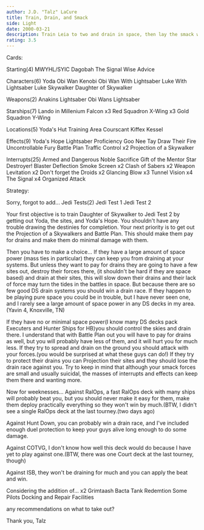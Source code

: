 ```yaml
---
author: J.D. "Talz" LaCure
title: Train, Drain, and Smack
side: Light
date: 2000-03-21
description: Train Leia to two and drain in space, then lay the smack with Obi and Luke.
rating: 3.5
---
```

Cards: 

Starting(4)
MWYHL/SYIC
Dagobah
The Signal
Wise Advice

Characters(6)
Yoda
Obi Wan Kenobi
Obi Wan With Lightsaber
Luke With Lightsaber
Luke Skywalker
Daughter of Skywalker

Weapons(2)
Anakins Lightsaber
Obi Wans Lightsaber

Starships(7)
Lando in Millenium Falcon
x3 Red Squadron X-Wing
x3 Gold Squadron Y-Wing

Locations(5)
Yoda's Hut
Training Area
Courscant
Kiffex
Kessel

Effects(9)
Yoda's Hope
Lightsaber Proficiency
Goo Nee Tay
Draw Their Fire
Uncontrollable Fury
Battle Plan
Traffic Control
x2 Projection of a Skywalker

Interrupts(25)
Armed and Dangerous
Noble Sacrifice
Gift of the Mentor
Star Destroyer!
Blaster Deflection
Smoke Screen
x2 Clash of Sabers
x2 Weapon Levitation
x2 Don't forget the Droids
x2 Glancing Blow
x3 Tunnel Vision
x4 The Signal
x4 Organized Attack



Strategy: 

Sorry, forgot to add...
Jedi Tests(2)
Jedi Test 1
Jedi Test 2

Your first objective is to train Daughter of Skywalker to Jedi Test 2 by getting out Yoda, the sites, and Yoda's Hope.  You shouldn't have any trouble drawing the destinies for completion.	Your next priority is to get out the Projection of a Skywalkers and Battle Plan.  This should make them pay for drains and make them do minimal damage with them.

Then you have to make a choice...
If they have a large amount of space power (mass ties in particular) they can keep you from draining at your systems.  But unless they want to pay for drains they are going to have a few sites out, destroy their forces there, (it shouldn't be hard if they are space based) and drain at their sites, this will slow down their drains and their lack of force may turn the tides in the battles in space.  But because there are so few good DS drain systems you should win a drain race.  If they happen to be playing pure space you could be in trouble, but I have never seen one, and I rarely see a large amount of space power in any DS decks in my area.(Yavin 4, Knoxville, TN)

If they have no or minimal space power(I know many DS decks pack Executers and Hunter Ships for HB)you should control the skies and drain there.  I understand that with Battle Plan out you will have to pay for drains as well, but you will probably have less of them, and it will hurt you for much less. If they try to spread and drain on the ground you should attack with your forces.(you would be surprised at what these guys can do!) If they try to protect their drains you can Projection their sites and they should lose the drain race against you.  Try to keep in mind that although your smack forces are small and usually suicidal, the masses of interrupts and effects can keep them there and wanting more.

Now for weeknesses...
Against RalOps, a fast RalOps deck with many ships will probably beat you, but you should never make it easy for them, make them deploy practically everything so they won't win by much.(BTW, I didn't see a single RalOps deck at the last tourney.(two days ago)

Against Hunt Down, you can probably win a drain race, and I've included enough duel protection to keep your guys alive long enough to do some damage.

Against COTVG, I don't know how well this deck would do because I have yet to play against one.(BTW, there was one Court deck at the last tourney, though)

Against ISB, they won't be draining for much and you can apply the beat and win.


Considering the addition of...
x2 Grimtaash
Bacta Tank
Redemtion
Some Pilots
Docking and Repair Facilities

any recommendations on what to take out?

Thank you,
Talz 